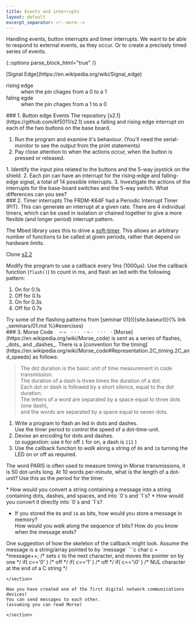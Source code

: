 ```yaml
---
title: Events and interrupts
layout: default
excerpt_separator: <!--more-->
---
```

Handling events, button interrupts and timer interrupts.
We want to be able to respond to external events, as they occur.
Or to create a precisely timed series of events.
<!--more-->

{::options parse_block_html="true" /}

<section class="note">
[Signal Edge](https://en.wikipedia.org/wiki/Signal_edge)
<dl>
 <dt>
 rising edge
 </dt>
 <dd>
 when the pin chages from a 0 to a 1
 </dd>
 <dt>
 faling egde
 </dt>
 <dd>
 when the pin chages from a 1 to a 0
 </dd>
</dl>
</section>

<section class="exercise">
### 1. Button edge Events
The repository [s2.1](https://github.com/kf5011/s2.1) uses a falling and rising edge interrupt on each of the two buttons on the base board.

1. Run the program and examine it's behaviour.  (You'll need the serial-monitor to see the output from the print statements)
2. Pay close attention to when the actions occur, when the button is pressed or released.

<section class="question">
1. Identify the input pins related to the buttons and the 5-way joystick on the shield.
2. Each pin can have an interrupt for the rising-edge and falling-edge signal, a total of 14 possible interrupts.
3. Investigate the actions of the interrupts for the base-board switches and the 5-way switch.  What differences can you see?
</section>
</section>

<section class="exercise">
### 2. Timer interrupts
The FRDM-K64F had a Periodic Interrupt Timer (PIT).  This can generate an interrupt at a given rate.  There are 4 individual timers, which can be used in isolation or chained together to give a more flexible (and longer period) interrupt pattern.

The Mbed library uses this to drive a [soft-timer](https://os.mbed.com/docs/latest/reference/ticker.html).  This allows an arbitrary number of functions to be called at given periods, rather that depend on hardware limits.

Clone [s2.2](https://github.com/kf5011/s2.2)

Modify the program to use a callback every 1ms (1000µs).
Use the callback function (`flash()`) to count in ms, and flash an led with the following pattern:

  1. On for 0.1s
  1. Off for 0.1s
  1. On for 0.3s
  1. Off for 0.7s

  <section class="question">
  Try some of the flashing patterns from [seminar 01]({{site.baseurl}}{% link _seminars/01.md %}#exercises)
  </section>
</section>

<section class="exercise">
### 3. Morse Code  – – ⋅ ⋅ ⋅ ⋅ – ⋅ ⋅ ⋅ ⋅ ⋅
[Morse](https://en.wikipedia.org/wiki/Morse_code) is sent as a series of flashes, _dots_ and _dashes_.  There is a [convention for the timing](https://en.wikipedia.org/wiki/Morse_code#Representation.2C_timing.2C_and_speeds) as follows:

>  The dot duration is the basic unit of time measurement in code transmission.  
> The duration of a dash is three times the duration of a dot.  
> Each dot or dash is followed by a short silence, equal to the dot duration.  
> The letters of a word are separated by a space equal to three dots (one dash),  
> and the words are separated by a space equal to seven dots.

1. Write a program to flash an led in dots and dashes.  
   Use the timer period to control the speed of a dot-time-unit.
2. Devise an encoding for dots and dashes.  
    (_a suggestion_: use `0` for off `1` for on, a dash is `111` )
3. Use the callback function to _walk_ along a string of `0`s and `1`s  turning the LED on or off as required.

The word PARIS is often used to measure timing in Morse transmissions, it is 50 dot-units long.  At 10 words per-minute, what is the length of a dot-unit?  Use this as the period for the timer.

<section class="question">
* How would you convert a string containing a message into a string containing dots, dashes, and spaces, and into `0`s and `1`s?  
* How would you convert it directly into `0`s and `1`s?

* If you stored the `0`s and `1`s as bits, how would you store a message in memory?  
How would you _walk_ along the sequence of bits?
How do you know when the message ends?
</section>

<section class="example">
One suggestion of how the skeleton of the callback might look.  
Assume the message is a string/array pointed to by `message`
```c
char c = *message++; /* sets c to the next character,
                        and moves the pointer on by one */
if( c=='0' ) /* off */
if( c=='1' ) /* off */
if( c=='\0' ) /* NUL character at the end of a C string */

```
</section>

Now you have created one of the first digital network communications devices!  
You can send messages to each other.  
(assuming you can read Morse)

</section>
